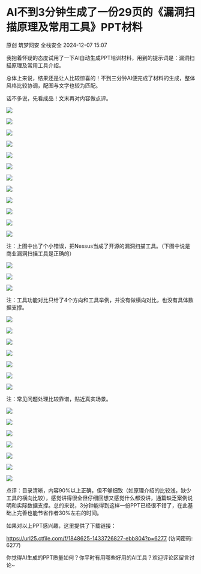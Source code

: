 #  AI不到3分钟生成了一份29页的《漏洞扫描原理及常用工具》PPT材料   
原创 筑梦网安  全栈安全   2024-12-07 15:07  
  
我抱着怀疑的态度试用了一下AI自动生成PPT培训材料，用到的提示词是：漏洞扫描原理及常用工具介绍。  
  
总体上来说，结果还是让人比较惊喜的！不到三分钟AI便完成了材料的生成，整体风格比较协调，配图与文字也较为匹配。  
  
话不多说，先看成品！文末再对内容做点评。  
  
![](https://mmbiz.qpic.cn/mmbiz_png/EWVicRs8Iibp8GHIoIBtkTAm6crZK3UXianfw9nAb2gCnNQr0LicLEypJeMZbXmta21uJKKJ0Qth1O3YRsGwq05lSg/640?wx_fmt=png&from=appmsg "")  
  
![](https://mmbiz.qpic.cn/mmbiz_png/EWVicRs8Iibp8GHIoIBtkTAm6crZK3UXiannguNAicB3hdibyGfCv4mYR8ZZwysE3uo7NibianwGf2a04KWclB8jBB3yg/640?wx_fmt=png&from=appmsg "")  
  
![](https://mmbiz.qpic.cn/mmbiz_png/EWVicRs8Iibp8GHIoIBtkTAm6crZK3UXianTDSpPxP6OfAj0snG8ynmXicbVkpNEzxKjrxuAXMibUMoriat4icMF16nlw/640?wx_fmt=png&from=appmsg "")  
  
![](https://mmbiz.qpic.cn/mmbiz_png/EWVicRs8Iibp8GHIoIBtkTAm6crZK3UXiangNRT7RUvdKwSt8UHv7DxAibibBN3H2ByxyA5oOWqkcEOpsxMPQPSVOMA/640?wx_fmt=png&from=appmsg "")  
  
![](https://mmbiz.qpic.cn/mmbiz_png/EWVicRs8Iibp8GHIoIBtkTAm6crZK3UXianPVaK9VYeIljvS4xF0o99viaSfZEQ0elmb6yQ2oZYpNcNoxJ6VPSbwGQ/640?wx_fmt=png&from=appmsg "")  
  
![](https://mmbiz.qpic.cn/mmbiz_png/EWVicRs8Iibp8GHIoIBtkTAm6crZK3UXianMvOEGrh6HgFsGfhwVZwgEaQSYDw7TzaFXDslM66raFaeS1VkL3ibZew/640?wx_fmt=png&from=appmsg "")  
  
![](https://mmbiz.qpic.cn/mmbiz_png/EWVicRs8Iibp8GHIoIBtkTAm6crZK3UXianibx7kzlEphjVkxWqzHxvAOHz5ov6l3COZlAib1gcBky6LIINuFEdwttA/640?wx_fmt=png&from=appmsg "")  
  
![](https://mmbiz.qpic.cn/mmbiz_png/EWVicRs8Iibp8GHIoIBtkTAm6crZK3UXianbDQafZIxktDj8ktJ7QjfbDKaSqWic0nL6lD87MjVGWZiarjfYs7X1iaDw/640?wx_fmt=png&from=appmsg "")  
  
![](https://mmbiz.qpic.cn/mmbiz_png/EWVicRs8Iibp8GHIoIBtkTAm6crZK3UXianIjPtnzPo42VBW74yubLNJYhoyMVCctiaay4QVcDhbSMPokogt0X4ibQw/640?wx_fmt=png&from=appmsg "")  
  
![](https://mmbiz.qpic.cn/mmbiz_png/EWVicRs8Iibp8GHIoIBtkTAm6crZK3UXian8icn3ubPYDOibYQttus5h5XmzVXSqk1Jq8g7TY7R3ZUEUclhV01WiaTTw/640?wx_fmt=png&from=appmsg "")  
  
![](https://mmbiz.qpic.cn/mmbiz_png/EWVicRs8Iibp8GHIoIBtkTAm6crZK3UXianlhqr15VgjCx509jcZtoE7Lic61Q1HAfibQNqicbmc7yVibozmFp998MROA/640?wx_fmt=png&from=appmsg "")  
  
![](https://mmbiz.qpic.cn/mmbiz_png/EWVicRs8Iibp8GHIoIBtkTAm6crZK3UXian158TVwicHKqVuZTWWNRy8azcaT9yn9BVt2Omx9hlW17tJpRLUTicH4CQ/640?wx_fmt=png&from=appmsg "")  
  
注：上图中出了个小错误，把Nessus当成了开源的漏洞扫描工具。（下图中说是商业漏洞扫描工具是正确的）  
  
![](https://mmbiz.qpic.cn/mmbiz_png/EWVicRs8Iibp8GHIoIBtkTAm6crZK3UXianUoJpWJ03Wv6HnZLA8zkc4c4XAAlmMJDnFzbAlUFFIajGGCHVfKusqA/640?wx_fmt=png&from=appmsg "")  
  
![](https://mmbiz.qpic.cn/mmbiz_png/EWVicRs8Iibp8GHIoIBtkTAm6crZK3UXianPAIbMyPwmuA0I3gaaTrwzosbMS2YY1BeqYuzmu5Vria5jia08SiaO9uWA/640?wx_fmt=png&from=appmsg "")  
  
![](https://mmbiz.qpic.cn/mmbiz_png/EWVicRs8Iibp8GHIoIBtkTAm6crZK3UXianuJn7xIpWRib1abFh4z3gDn3puU3I0T9te46vaZl3Z07AJ2CCmcCTic7A/640?wx_fmt=png&from=appmsg "")  
  
注：工具功能对比只给了4个方向和工具举例，并没有做横向对比，也没有具体数据支撑。  
  
![](https://mmbiz.qpic.cn/mmbiz_png/EWVicRs8Iibp8GHIoIBtkTAm6crZK3UXianVlJmpPGKUap0KmJjKVLIibnyhyswONptJztZNo1ABVZcGcxNXfbA7HQ/640?wx_fmt=png&from=appmsg "")  
  
![](https://mmbiz.qpic.cn/mmbiz_png/EWVicRs8Iibp8GHIoIBtkTAm6crZK3UXianzic1s1W8EuXo6icghZxZLBUl1PMmQ5ox1Yo54WxuYHPEP45YMKTtqKiaQ/640?wx_fmt=png&from=appmsg "")  
  
![](https://mmbiz.qpic.cn/mmbiz_png/EWVicRs8Iibp8GHIoIBtkTAm6crZK3UXianpnTy8T936leLhV1lxqshOUXDKS1xcQAuMtGD7qzfjxiaJkIODLagt8A/640?wx_fmt=png&from=appmsg "")  
  
![](https://mmbiz.qpic.cn/mmbiz_png/EWVicRs8Iibp8GHIoIBtkTAm6crZK3UXianiaiartfhUz2OK37EQH87vUEYHGoUEibwc9YNmwvW4lvDUpvYgvpXczAicg/640?wx_fmt=png&from=appmsg "")  
  
![](https://mmbiz.qpic.cn/mmbiz_png/EWVicRs8Iibp8GHIoIBtkTAm6crZK3UXianHHlxqvSxz9W5mxsRD754ib72nQibpEXqIYaaxO4cMYAcZphSmEVhSB2w/640?wx_fmt=png&from=appmsg "")  
  
![](https://mmbiz.qpic.cn/mmbiz_png/EWVicRs8Iibp8GHIoIBtkTAm6crZK3UXiandvLq1tSeOXfrrbJCGhQ1jKFsFcoScO2bDlfbckzaicEuhE8dUJgkbfA/640?wx_fmt=png&from=appmsg "")  
  
![](https://mmbiz.qpic.cn/mmbiz_png/EWVicRs8Iibp8GHIoIBtkTAm6crZK3UXian0UKSemKR0kNbAHZOmuyicpWsxD4jqZpMG9s4rZfokqZEqy1ccTyqAPQ/640?wx_fmt=png&from=appmsg "")  
  
注：常见问题处理比较靠谱，贴近真实场景。  
  
![](https://mmbiz.qpic.cn/mmbiz_png/EWVicRs8Iibp8GHIoIBtkTAm6crZK3UXianukSaj7Mtib6FS5vo48kom0g63wJbd60dagBkwavlab3XiaYwobOMAJzg/640?wx_fmt=png&from=appmsg "")  
  
![](https://mmbiz.qpic.cn/mmbiz_png/EWVicRs8Iibp8GHIoIBtkTAm6crZK3UXianYGXypkGFy9z0CYDu1CbxzqhcnDX4nIkEMVhoKH34QVZMU0vMzeYxpQ/640?wx_fmt=png&from=appmsg "")  
  
![](https://mmbiz.qpic.cn/mmbiz_png/EWVicRs8Iibp8GHIoIBtkTAm6crZK3UXianic9iaGeGgzPooXAMFGdNJ4Y36icJczWtHVeO0FTIS5eJ3w6uUPr3icib41g/640?wx_fmt=png&from=appmsg "")  
  
![](https://mmbiz.qpic.cn/mmbiz_png/EWVicRs8Iibp8GHIoIBtkTAm6crZK3UXianmQnJHrGRnmhL425OKnbTjedtTIogPicvDiaMw4H3Kz5mk5lzRra2QdGA/640?wx_fmt=png&from=appmsg "")  
  
![](https://mmbiz.qpic.cn/mmbiz_png/EWVicRs8Iibp8GHIoIBtkTAm6crZK3UXianMrP45ay0lIuG7nxSnVhAiavX7Jc3GYySRuIytoLUfwaiagqXkRmJZD5w/640?wx_fmt=png&from=appmsg "")  
  
![](https://mmbiz.qpic.cn/mmbiz_png/EWVicRs8Iibp8GHIoIBtkTAm6crZK3UXianEmxoAnGP4laOhea7gia66DWLdntNGpqN13TfKOyibUmkcZqlVgkKKv0g/640?wx_fmt=png&from=appmsg "")  
  
![](https://mmbiz.qpic.cn/mmbiz_png/EWVicRs8Iibp8GHIoIBtkTAm6crZK3UXianMuu9BnRcHSQGzesMJmicKcANq0vBzFib1tvvlbeic2euKTtDV4lFQjV1Q/640?wx_fmt=png&from=appmsg "")  
  
点评：目录清晰，内容90%以上正确，但不够细致（如原理介绍的比较浅，缺少工具的横向比较），感觉讲得很全但仔细回想又感觉什么都没讲，通篇缺乏案例说明和实际数据支撑。总的来说，3分钟能得到这样一份PPT已经很不错了，在此基础上完善也能节省作者30%左右的时间。  
  
如果对以上PPT感兴趣，这里提供了下载链接：  
  
https://url25.ctfile.com/f/1848625-1433726827-ebb804?p=6277 (访问密码: 6277)  
  
你觉得AI生成的PPT质量如何？你平时有用哪些好用的AI工具？欢迎评论区留言讨论~  
  
